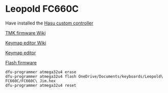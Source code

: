 # Leopold FC660C

Have installed the [Hasu custom controller](https://geekhack.org/index.php?topic=88439.0)

[TMK firmware Wiki](https://github.com/tmk/tmk_keyboard/wiki)

[Keymap editor Wiki](https://github.com/tmk/tmk_keyboard/wiki/Keymap-Editor)

[Keymap editor](http://www.tmk-kbd.com/tmk_keyboard/editor/)

[Flash firmware](https://github.com/tmk/tmk_keyboard/wiki#flash-firmware)

```
dfu-programmer atmega32u4 erase
dfu-programmer atmega32u4 flash OneDrive/Documents/keyboards/Leopold\ FC660C/FC660C\ Jim.hex
dfu-programmer atmega32u4 reset
```
